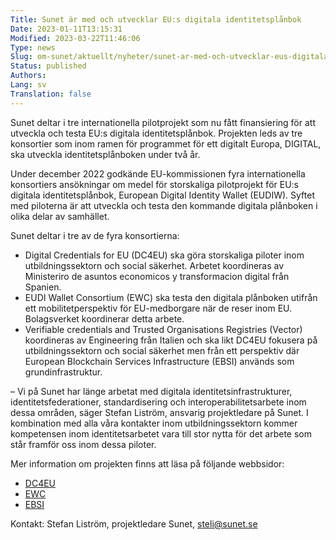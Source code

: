 ```yaml
---
Title: Sunet är med och utvecklar EU:s digitala identitetsplånbok
Date: 2023-01-11T13:15:31
Modified: 2023-03-22T11:46:06
Type: news
Slug: om-sunet/aktuellt/nyheter/sunet-ar-med-och-utvecklar-eus-digitala-identitetsplanbok
Status: published
Authors: 
Lang: sv
Translation: false
---
```


Sunet deltar i tre internationella pilotprojekt som nu fått finansiering för att utveckla och testa EU:s digitala identitetsplånbok. Projekten leds av tre konsortier som inom ramen för programmet för ett digitalt Europa, DIGITAL, ska utveckla identitetsplånboken under två år.

Under december 2022 godkände EU-kommissionen fyra internationella konsortiers ansökningar om medel för storskaliga pilotprojekt för EU:s digitala identitetsplånbok, European Digital Identity Wallet (EUDIW). Syftet med piloterna är att utveckla och testa den kommande digitala plånboken i olika delar av samhället.

Sunet deltar i tre av de fyra konsortierna:

* Digital Credentials for EU (DC4EU) ska göra storskaliga piloter inom utbildningssektorn och social säkerhet. Arbetet koordineras av Ministeriro de asuntos economicos y transformacion digital från Spanien.
* EUDI Wallet Consortium (EWC) ska testa den digitala plånboken utifrån ett mobilitetperspektiv för EU-medborgare när de reser inom EU. Bolagsverket koordinerar detta arbete.
* Verifiable credentials and Trusted Organisations Registries (Vector) koordineras av Engineering från Italien och ska likt DC4EU fokusera på utbildningssektorn och social säkerhet men från ett perspektiv där European Blockchain Services Infrastructure (EBSI) används som grundinfrastruktur.

– Vi på Sunet har länge arbetat med digitala identitetsinfrastrukturer, identitetsfederationer, standardisering och interoperabilitetsarbete inom dessa områden, säger Stefan Liström, ansvarig projektledare på Sunet. I kombination med alla våra kontakter inom utbildningssektorn kommer kompetensen inom identitetsarbetet vara till stor nytta för det arbete som står framför oss inom dessa piloter.

Mer information om projekten finns att läsa på följande webbsidor:

* [DC4EU](https://www.dc4eu.eu/)
* [EWC](https://eudiwalletconsortium.org/)
* [EBSI](https://ec.europa.eu/digital-building-blocks/wikis/display/ebsi/)

Kontakt: Stefan Liström, projektledare Sunet, steli@sunet.se

